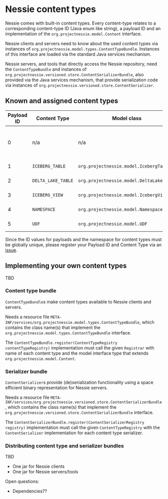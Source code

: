 # Nessie content types

Nessie comes with built-in content types. Every content-type relates to a corresponding
content-type ID (Java enum like string), a payload ID and an implementation of the
`org.projectnessie.model.Content` interface.

Nessie clients and servers need to know about the used content types via instances of
`org.projectnessie.model.types.ContentTypeBundle`. Instances of this interface are loaded via
the standard Java services mechanism.

Nessie servers, and tools that directly access the Nessie repository, need the `ContentTypeBundle`
and instances of `org.projectnessie.versioned.store.ContentSerializerBundle`, also provided via
the Java services mechanism, that provide serialization code via instances of
`org.projectnessie.versioned.store.ContentSerializer`.

## Known and assigned content types

| Payload ID | Content Type       | Model class                              | Description                                      | Implementor    |
|------------|--------------------|------------------------------------------|--------------------------------------------------|----------------|
| 0          | n/a                | n/a                                      | Legacy fallback value if the payload is unknown. | n/a            |
| 1          | `ICEBERG_TABLE`    | `org.projectnessie.model.IcebergTable`   | Iceberg tables.                                  | Project Nessie |
| 2          | `DELTA_LAKE_TABLE` | `org.projectnessie.model.DeltaLakeTable` | Delta Lake tables.                               | Project Nessie |
| 3          | `ICEBERG_VIEW`     | `org.projectnessie.model.IcebergView`    | Iceberg views.                                   | Project Nessie |
| 4          | `NAMESPACE`        | `org.projectnessie.model.Namespace`      | Namespaces.                                      | Project Nessie |
| 5          | `UDF`              | `org.projectnessie.model.UDF`            | UDFs.                                            | Project Nessie |

Since the ID values for payloads and the namespace for content types must be globally unique,
please register your Payload ID and Content Type via an
[issue](https://github.com/projectnessie/nessie/issues/new/choose).

## Implementing your own content types

TBD

### Content type bundle

`ContentTypeBundle`s make content types available to Nessie clients and servers.

Needs a resource file `META-INF/services/org.projectnessie.model.types.ContentTypeBundle`,
which contains the class name(s) that implement the
`org.projectnessie.model.types.ContentTypeBundle` interface.

The `ContentTypeBundle.register(ContentTypeRegistry contentTypeRegistry)` implementation
must call the given `Registrar` with name of each content type and the model interface type that
extends `org.projectnessie.model.Content`.

### Serializer bundle

`ContentSerializer`s provide (de)serialization functionality using a space efficient binary
representation for Nessie servers.

Needs a resource file `META-INF/services/org.projectnessie.versioned.store.ContentSerializerBundle`,
which contains the class name(s) that implement the
`org.projectnessie.versioned.store.ContentSerializerBundle` interface.

The `ContentSerializerBundle.register(ContentSerializerRegistry registry)` implementation
must call the given `ContentTypeRegistry` with the `ContentSerializer` implementation for each
content type serializer.

### Distributing content type and serializer bundles

TBD

* One jar for Nessie clients
* One jar for Nessie servers/tools

Open questions:

* Dependencies??

